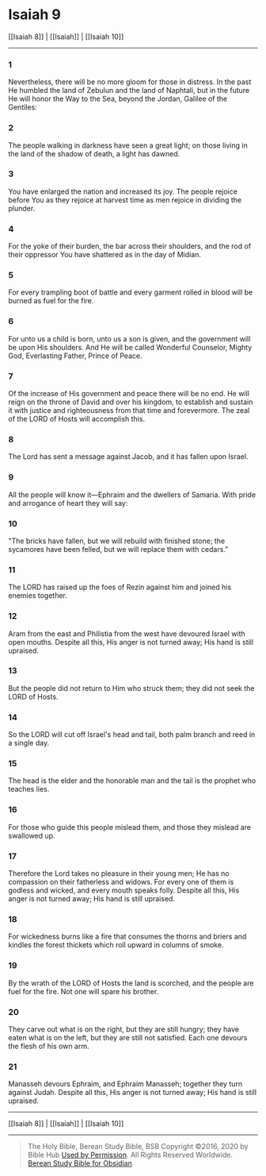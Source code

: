 # Isaiah 9

[[Isaiah 8]] | [[Isaiah]] | [[Isaiah 10]]

---

### 1
Nevertheless, there will be no more gloom for those in distress. In the past He humbled the land of Zebulun and the land of Naphtali, but in the future He will honor the Way to the Sea, beyond the Jordan, Galilee of the Gentiles:

### 2
The people walking in darkness have seen a great light; on those living in the land of the shadow of death, a light has dawned.

### 3
You have enlarged the nation and increased its joy. The people rejoice before You as they rejoice at harvest time as men rejoice in dividing the plunder.

### 4
For the yoke of their burden, the bar across their shoulders, and the rod of their oppressor You have shattered as in the day of Midian.

### 5
For every trampling boot of battle and every garment rolled in blood will be burned as fuel for the fire.

### 6
For unto us a child is born, unto us a son is given, and the government will be upon His shoulders. And He will be called Wonderful Counselor, Mighty God, Everlasting Father, Prince of Peace.

### 7
Of the increase of His government and peace there will be no end. He will reign on the throne of David and over his kingdom, to establish and sustain it with justice and righteousness from that time and forevermore. The zeal of the LORD of Hosts will accomplish this.

### 8
The Lord has sent a message against Jacob, and it has fallen upon Israel.

### 9
All the people will know it—Ephraim and the dwellers of Samaria. With pride and arrogance of heart they will say:

### 10
"The bricks have fallen, but we will rebuild with finished stone; the sycamores have been felled, but we will replace them with cedars."

### 11
The LORD has raised up the foes of Rezin against him and joined his enemies together.

### 12
Aram from the east and Philistia from the west have devoured Israel with open mouths. Despite all this, His anger is not turned away; His hand is still upraised.

### 13
But the people did not return to Him who struck them; they did not seek the LORD of Hosts.

### 14
So the LORD will cut off Israel's head and tail, both palm branch and reed in a single day.

### 15
The head is the elder and the honorable man and the tail is the prophet who teaches lies.

### 16
For those who guide this people mislead them, and those they mislead are swallowed up.

### 17
Therefore the Lord takes no pleasure in their young men; He has no compassion on their fatherless and widows. For every one of them is godless and wicked, and every mouth speaks folly. Despite all this, His anger is not turned away; His hand is still upraised.

### 18
For wickedness burns like a fire that consumes the thorns and briers and kindles the forest thickets which roll upward in columns of smoke.

### 19
By the wrath of the LORD of Hosts the land is scorched, and the people are fuel for the fire. Not one will spare his brother.

### 20
They carve out what is on the right, but they are still hungry; they have eaten what is on the left, but they are still not satisfied. Each one devours the flesh of his own arm.

### 21
Manasseh devours Ephraim, and Ephraim Manasseh; together they turn against Judah. Despite all this, His anger is not turned away; His hand is still upraised.

---

[[Isaiah 8]] | [[Isaiah]] | [[Isaiah 10]]

---

> The Holy Bible, Berean Study Bible, BSB
> Copyright &copy;2016, 2020 by Bible Hub
> [Used by Permission](https://berean.bible/terms.htm). All Rights Reserved Worldwide.
> [Berean Study Bible for Obsidian](https://github.com/gapmiss/berean-study-bible-for-obsidian)

